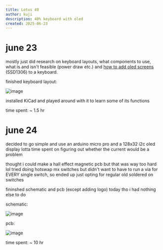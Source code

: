 ```yaml
---
title: Lotus 40
author: kuji
description: 40% keyboard with oled
created: 2025-06-23
---
```

# june 23

mostly just did research on keyboard layouts, what components to use, what is and isn't feasible (power draw etc.) and [how to add oled screens](https://www.reddit.com/r/MechanicalKeyboards/comments/5xubd7/adding_oled_display_to_your_build_using_qmk/) (SSD1306) to a keyboard.

finished keyboard layout: 

![image](https://github.com/user-attachments/assets/51d3bd32-1b42-4540-a29f-3105bcd739a0)

installed KiCad and played around with it to learn some of its functions

time spent: ~ 1.5 hr

# june 24

decided to go simple and use an arduino micro pro and a 128x32 i2c oled display
lotta time spent on figuring out whether the current would be a problem

thought i could make a hall effect magnetic pcb but that was way too hard lol
tried doing hotswap mx switches but didn't want to have to run a via for EVERY single switch, so ended up just opting for regular old soldered on switches

fininshed schematic and pcb (except adding logo) today tho i had nothing else to do

schematic:

![image](https://github.com/user-attachments/assets/20292e4b-2e47-4380-b39e-f41227bd368d)

pcb:

![image](https://github.com/user-attachments/assets/ff3f34cf-637d-4334-a6f5-d579f115ff23)

time spent: ~ 10 hr


